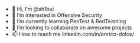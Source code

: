 - 👋 Hi, I’m @sh1bui
- 👀 I’m interested in Offensive Security
- 🌱 I’m currently learning PenTest & RedTeaming
- 💞️ I’m looking to collaborate on awesome projects
- 📫 How to reach me linkedin.com/in/enrico-dolce/

<!---
sh1bui/sh1bui is a ✨ special ✨ repository because its `README.md` (this file) appears on your GitHub profile.
You can click the Preview link to take a look at your changes.
--->

